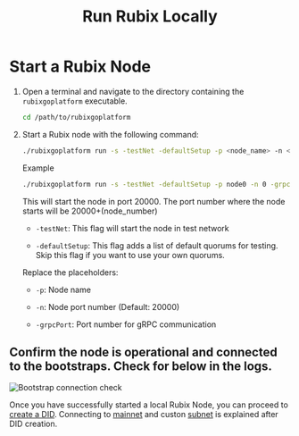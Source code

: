 ﻿---
title: Run Rubix Locally
sidebar_label: Run Rubix Locally
---

# Start a Rubix Node

1. Open a terminal and navigate to the directory containing the `rubixgoplatform` executable.

   ```bash
   cd /path/to/rubixgoplatform
   ```

2. Start a Rubix node with the following command:
   ```bash
   ./rubixgoplatform run -s -testNet -defaultSetup -p <node_name> -n <node_number> -grpcPort <grpc_port>
    ```
    Example
    ```bash
    ./rubixgoplatform run -s -testNet -defaultSetup -p node0 -n 0 -grpcPort 10500
    ```
    This will start the node in port 20000. The port number where the node starts will be 20000+(node_number)

    - `-testNet`: This flag will start the node in test network

    - `-defaultSetup`: This flag adds a list of default quorums for testing. Skip this flag if you want to use your own quorums.
    
    Replace the placeholders:

    - `-p`: Node name

    - `-n`: Node port number (Default: 20000)

    - `-grpcPort`: Port number for gRPC communication

## Confirm the node is operational and connected to the bootstraps. Check for below in the logs.

![Bootstrap connection check](/img/bootstrap_verify.png)

Once you have successfully started a local Rubix Node, you can proceed to [create a DID](./did-creation.md).
Connecting to [mainnet](./subnet.md/) and custon [subnet](./subnet.md) is explained after DID creation. 

